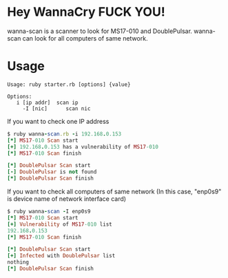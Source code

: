 # Hey WannaCry FUCK YOU!
wanna-scan is a scanner to look for MS17-010 and DoublePulsar. wanna-scan can look for all computers of same network.

# Usage
```
Usage: ruby starter.rb [options] {value}

Options:
   i [ip addr]  scan ip
     -I [nic]      scan nic
```

If you want to check one IP address
```ruby
$ ruby wanna-scan.rb -i 192.168.0.153
[*] MS17-010 Scan start
[+] 192.168.0.153 has a vulnerability of MS17-010
[*] MS17-010 Scan finish

[*] DoublePulsar Scan start
[-] DoublePulsar is not found
[*] DoublePulsar Scan finish
```

If you want to check all computers of same network
(In this case, "enp0s9" is device name of network interface card)
```ruby
$ ruby wanna-scan -I enp0s9
[*] MS17-010 Scan start
[+] Vulnerability of MS17-010 list
192.168.0.153
[*] MS17-010 Scan finish

[*] DoublePulsar Scan start
[+] Infected with DoublePulsar list
nothing
[*] DoublePulsar Scan finish
```
